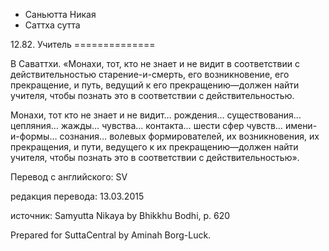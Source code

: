 









* Саньютта Никая
* Саттха сутта


12\.82\. Учитель
\=\=\=\=\=\=\=\=\=\=\=\=\=\=



В Саваттхи\. «Монахи, тот, кто не знает и не видит в соответствии с действительностью старение\-и\-смерть, его возникновение, его прекращение, и путь, ведущий к его прекращению—должен найти учителя, чтобы познать это в соответствии с действительностью\.


Монахи, тот кто не знает и не видит… рождения… существования… цепляния… жажды… чувства… контакта… шести сфер чувств… имени\-и\-формы… сознания… волевых формирователей, их возникновения, их прекращения, и пути, ведущего к их прекращению—должен найти учителя, чтобы познать это в соответствии с действительностью»\.



Перевод с английского: SV


редакция перевода: 13\.03\.2015


источник: Samyutta Nikaya by Bhikkhu Bodhi, p\. 620


Prepared for SuttaCentral by Aminah Borg\-Luck\.






